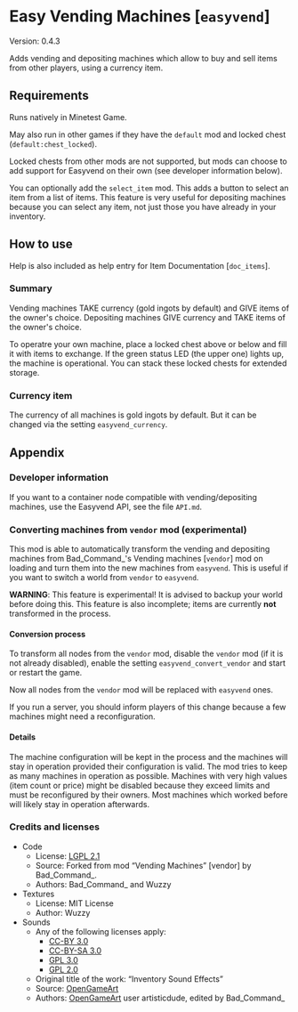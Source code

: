 # Easy Vending Machines [`easyvend`]
Version: 0.4.3

Adds vending and depositing machines which allow to buy and sell items from
other players, using a currency item.

## Requirements
Runs natively in Minetest Game.

May also run in other games if they have the `default` mod and locked chest
(`default:chest_locked`).

Locked chests from other mods are not supported, but mods can choose
to add support for Easyvend on their own (see developer information below).

You can optionally add the `select_item` mod. This adds a button to select
an item from a list of items.
This feature is very useful for depositing machines because you can select
any item, not just those you have already in your inventory.

## How to use
Help is also included as help entry for Item Documentation [`doc_items`].

### Summary
Vending machines TAKE currency (gold ingots by default) and GIVE items
of the owner's choice.
Depositing machines GIVE currency and TAKE items of the owner's choice.

To operatre your own machine, place a locked chest above or below and fill
it with items to exchange. If the green status LED (the upper one) lights
up, the machine is operational. You can stack these locked chests for
extended storage.

### Currency item
The currency of all machines is gold ingots by default.
But it can be changed via the setting `easyvend_currency`.



## Appendix
### Developer information
If you want to a container node compatible with vending/depositing machines,
use the Easyvend API, see the file `API.md`.

### Converting machines from `vendor` mod (experimental)
This mod is able to automatically transform the vending and depositing
machines from Bad\_Command\_'s Vending machines [`vendor`] mod on loading
and turn them into the new machines from `easyvend`. This is useful if
you want to switch a world from `vendor` to `easyvend`.

**WARNING**: This feature is experimental! It is advised to backup your world
before doing this. This feature is also incomplete; items are currently
**not** transformed in the process.

#### Conversion process
To transform all nodes from the `vendor` mod, disable the `vendor` mod (if
it is not already disabled), enable the setting `easyvend_convert_vendor`
and start or restart the game.

Now all nodes from the `vendor` mod will be replaced  with `easyvend` ones.

If you run a server, you should inform players of this change because a few
machines might need a reconfiguration.

#### Details
The machine configuration will be kept in the process and the machines will
stay in operation provided their configuration is valid. The mod tries to
keep as many machines in operation as possible. Machines with very high values
(item count or price) might be disabled because they exceed limits and must
be reconfigured by their owners. Most machines which worked before will likely
stay in operation afterwards.

### Credits and licenses
- Code
    - License: [LGPL 2.1](https://www.gnu.org/licenses/old-licenses/lgpl-2.1.html)
    - Source: Forked from mod “Vending Machines” [vendor] by Bad\_Command\_.
    - Authors: Bad\_Command\_ and Wuzzy
- Textures
    - License: MIT License
    - Author: Wuzzy
- Sounds
    - Any of the following licenses apply:
        - [CC-BY 3.0](https://creativecommons.org/licenses/by/3.0/)
        - [CC-BY-SA 3.0](https://creativecommons.org/licenses/by-sa/3.0/)
        - [GPL 3.0](https://www.gnu.org/licenses/gpl-3.0.html)
        - [GPL 2.0](https://www.gnu.org/licenses/old-licenses/gpl-2.0)
    - Original title of the work: “Inventory Sound Effects”
    - Source: [OpenGameArt](http://opengameart.org/content/inventory-sound-effects)
    - Authors: [OpenGameArt](http://opengameart.org/) user artisticdude, edited by Bad\_Command\_
